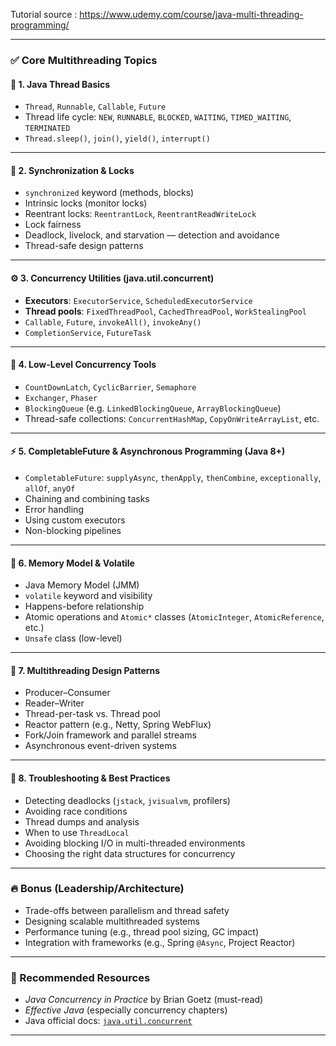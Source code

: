 Tutorial source : https://www.udemy.com/course/java-multi-threading-programming/

---

### ✅ Core Multithreading Topics

#### 🧵 1. **Java Thread Basics**

* `Thread`, `Runnable`, `Callable`, `Future`
* Thread life cycle: `NEW`, `RUNNABLE`, `BLOCKED`, `WAITING`, `TIMED_WAITING`, `TERMINATED`
* `Thread.sleep()`, `join()`, `yield()`, `interrupt()`

---

#### 🔐 2. **Synchronization & Locks**

* `synchronized` keyword (methods, blocks)
* Intrinsic locks (monitor locks)
* Reentrant locks: `ReentrantLock`, `ReentrantReadWriteLock`
* Lock fairness
* Deadlock, livelock, and starvation — detection and avoidance
* Thread-safe design patterns

---

#### ⚙️ 3. **Concurrency Utilities (java.util.concurrent)**

* **Executors**: `ExecutorService`, `ScheduledExecutorService`
* **Thread pools**: `FixedThreadPool`, `CachedThreadPool`, `WorkStealingPool`
* `Callable`, `Future`, `invokeAll()`, `invokeAny()`
* `CompletionService`, `FutureTask`

---

#### 🧰 4. **Low-Level Concurrency Tools**

* `CountDownLatch`, `CyclicBarrier`, `Semaphore`
* `Exchanger`, `Phaser`
* `BlockingQueue` (e.g. `LinkedBlockingQueue`, `ArrayBlockingQueue`)
* Thread-safe collections: `ConcurrentHashMap`, `CopyOnWriteArrayList`, etc.

---

#### ⚡ 5. **CompletableFuture & Asynchronous Programming (Java 8+)**

* `CompletableFuture`: `supplyAsync`, `thenApply`, `thenCombine`, `exceptionally`, `allOf`, `anyOf`
* Chaining and combining tasks
* Error handling
* Using custom executors
* Non-blocking pipelines

---

#### 🧠 6. **Memory Model & Volatile**

* Java Memory Model (JMM)
* `volatile` keyword and visibility
* Happens-before relationship
* Atomic operations and `Atomic*` classes (`AtomicInteger`, `AtomicReference`, etc.)
* `Unsafe` class (low-level)

---

#### 📐 7. **Multithreading Design Patterns**

* Producer–Consumer
* Reader–Writer
* Thread-per-task vs. Thread pool
* Reactor pattern (e.g., Netty, Spring WebFlux)
* Fork/Join framework and parallel streams
* Asynchronous event-driven systems

---

#### 🐛 8. **Troubleshooting & Best Practices**

* Detecting deadlocks (`jstack`, `jvisualvm`, profilers)
* Avoiding race conditions
* Thread dumps and analysis
* When to use `ThreadLocal`
* Avoiding blocking I/O in multi-threaded environments
* Choosing the right data structures for concurrency

---

### 🔥 Bonus (Leadership/Architecture)

* Trade-offs between parallelism and thread safety
* Designing scalable multithreaded systems
* Performance tuning (e.g., thread pool sizing, GC impact)
* Integration with frameworks (e.g., Spring `@Async`, Project Reactor)

---

### 📘 Recommended Resources

* *Java Concurrency in Practice* by Brian Goetz (must-read)
* *Effective Java* (especially concurrency chapters)
* Java official docs: [`java.util.concurrent`](https://docs.oracle.com/en/java/javase/17/docs/api/java.base/java/util/concurrent/package-summary.html)

---


